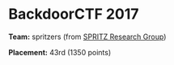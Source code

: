 # BackdoorCTF 2017

**Team:** spritzers (from [SPRITZ Research Group](http://spritz.math.unipd.it/))

**Placement:** 43rd (1350 points)
